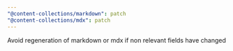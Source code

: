 ```yaml
---
"@content-collections/markdown": patch
"@content-collections/mdx": patch
---
```


Avoid regeneration of markdown or mdx if non relevant fields have changed
